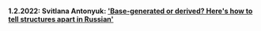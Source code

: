 #### 1.2.2022: Svitlana Antonyuk: ['Base-generated or derived? Here's how to tell structures apart in Russian'](/previous_talks/Svitlana_A.md)
